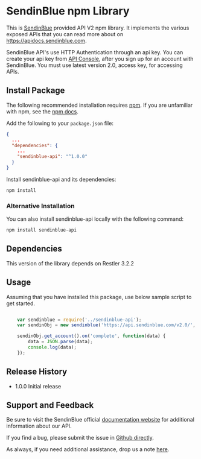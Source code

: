 # SendinBlue npm Library

This is [SendinBlue](https://www.sendinblue.com) provided API V2 npm library. It implements the various exposed APIs that you can read more about on https://apidocs.sendinblue.com.

SendinBlue API's use HTTP Authentication through an api key. You can create your api key from [API Console](https://my.sendinblue.com/advanced/apikey), after you sign up for an account with SendinBlue. You must use latest version 2.0, access key, for accessing APIs.


## Install Package

The following recommended installation requires [npm](https://npmjs.org/). If you are unfamiliar with npm, see the [npm docs](https://npmjs.org/doc/).

Add the following to your `package.json` file:

```json
{
  ...
  "dependencies": {
    ...
    "sendinblue-api": "^1.0.0"
  }
}
```

Install sendinblue-api and its dependencies:

```bash
npm install
```

### Alternative Installation

You can also install sendinblue-api locally with the following command:

```bash
npm install sendinblue-api
```


## Dependencies

This version of the library depends on Restler 3.2.2


## Usage

Assuming that you have installed this package, use below sample script to get started.

```javascript

	var sendinblue = require('../sendinblue-api');
	var sendinObj = new sendinblue('https://api.sendinblue.com/v2.0/', 'your_api_key', 5000);	//Optional parameter: Timeout in MS

	sendinObj.get_account().on('complete', function(data) {
		data = JSON.parse(data);
		console.log(data);
	});
```


## Release History

* 1.0.0 Initial release


## Support and Feedback

Be sure to visit the SendinBlue official [documentation website](https://apidocs.sendinblue.com) for additional information about our API.

If you find a bug, please submit the issue in [Github directly](https://github.com/mailin-api/api-node-js/issues). 

As always, if you need additional assistance, drop us a note [here](https://apidocs.sendinblue.com/support/).